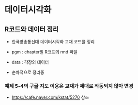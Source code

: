 # 데이터시각화

## R코드와 데이터 정리

* 한국방송통신대 데이터시각화 교재 코드를 정리

* pgm : chapter별 R코드의 rmd 파일
* data : 각장의 데이터

 * 순차적으로 정리중
 
### 예제 5-4의 구글 지도 이용은  교재가 제대로 작동되지 않아 변경
 * https://cafe.naver.com/kstat/5270 참조
